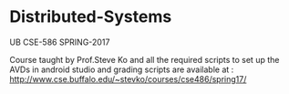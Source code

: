 # Distributed-Systems

UB CSE-586 SPRING-2017

Course taught by Prof.Steve Ko and all the required scripts to set up the AVDs in android studio and grading scripts are available at : http://www.cse.buffalo.edu/~stevko/courses/cse486/spring17/
